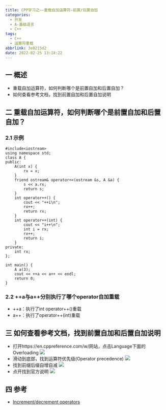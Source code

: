 ```yaml
---
title: CPP学习之——重载自加运算符-前置/后置自加
categories:
  - 开发
  - A-基础语言
  - C++
tags:
  - C++
  - 运算符重载
abbrlink: 3e0215d2
date: 2022-02-25 13:18:22
---
```

## 一 概述

* 重载自加运算符，如何判断哪个是前置自加和后置自加？
* 如何查看参考文档，找到前置自加和后置自加说明

<!--more-->

## 二 重载自加运算符，如何判断哪个是前置自加和后置自加？

### 2.1 示例

```
#include<iostream>
using namespace std;
class A {
public:
	A(int x) {
		rx = x;
	}
	friend ostream& operator<<(ostream &s, A &a) {
		s << a.rx;
		return s;
	}
	int operator++() {
		cout << "++i\n";
		rx++;
		return rx;
	}
	int operator++(int) {
		cout << "i++\n";
		int i = rx;
		rx++;
		return i;
	}
private:
	int rx;
};

int main() {
	A a(3);
	cout << ++a << a++ << endl;
	return 0;
}
```

### 2.2 ++a与a++分别执行了哪个operator自加重载

* ++a：执行了int operator++()重载
* a++：执行了operator++(int)重载

## 三 如何查看参考文档，找到前置自加和后置自加说明

* 打开https://en.cppreference.com/w/网站，点击Language下面的Overloading
![][1]
* 滑动到底部，找到运算符优先级(Operator precedence)
![][2]
* 找到前缀后缀自增自减
![][3]
* 点开找到官方说明
![][4]

## 四 参考

* [Increment/decrement operators](https://en.cppreference.com/w/cpp/language/operator_incdec)



[1]:https://fastly.jsdelivr.net/gh/PGzxc/CDN@master/blog-image/cpp-operator-reference-overloading-click.png
[2]:https://fastly.jsdelivr.net/gh/PGzxc/CDN@master/blog-image/cpp-operator-precedence.png
[3]:https://fastly.jsdelivr.net/gh/PGzxc/CDN@master/blog-image/cpp-operator-increment-decrement.png
[4]:https://fastly.jsdelivr.net/gh/PGzxc/CDN@master/blog-image/cpp-operator-prototype-overload.png
